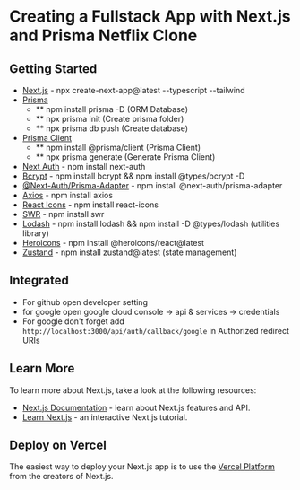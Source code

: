 # Creating a Fullstack App with Next.js and Prisma Netflix Clone

## Getting Started

- [Next.js](https://nextjs.org/) - npx create-next-app@latest --typescript --tailwind
- [Prisma](https://www.prisma.io/)
  - \*\* npm install prisma -D (ORM Database)
  - \*\* npx prisma init (Create prisma folder)
  - \*\* npx prisma db push (Create database)
- [Prisma Client](https://www.prisma.io/docs/concepts/components/prisma-client)
  - \*\* npm install @prisma/client (Prisma Client)
  - \*\* npx prisma generate (Generate Prisma Client)
- [Next Auth](https://next-auth.js.org/) - npm install next-auth
- [Bcrypt](https://www.npmjs.com/package/bcrypt) - npm install bcrypt && npm install @types/bcrypt -D
- [@Next-Auth/Prisma-Adapter](https://next-auth.js.org/adapters/prisma) - npm install @next-auth/prisma-adapter
- [Axios](https://www.npmjs.com/package/axios) - npm install axios
- [React Icons](https://react-icons.github.io/react-icons/) - npm install react-icons
- [SWR](https://swr.vercel.app/) - npm install swr
- [Lodash](https://lodash.com/) - npm install lodash && npm install -D @types/lodash (utilities library)
- [Heroicons](https://github.com/tailwindlabs/heroicons) - npm install @heroicons/react@latest
- [Zustand](https://zustand-demo.pmnd.rs/) - npm install zustand@latest (state management)

## Integrated

- For github open developer setting
- for google open google cloud console -> api & services -> credentials
- For google don't forget add `http://localhost:3000/api/auth/callback/google` in Authorized redirect URIs

## Learn More

To learn more about Next.js, take a look at the following resources:

- [Next.js Documentation](https://nextjs.org/docs) - learn about Next.js features and API.
- [Learn Next.js](https://nextjs.org/learn) - an interactive Next.js tutorial.

## Deploy on Vercel

The easiest way to deploy your Next.js app is to use the [Vercel Platform](https://vercel.com/new?utm_medium=default-template&filter=next.js&utm_source=create-next-app&utm_campaign=create-next-app-readme) from the creators of Next.js.
